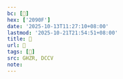 ```yaml
---
bc: [𠤏]
hex: ['2090F']
date: '2025-10-13T11:27:10+08:00'
lastmod: '2025-10-21T21:54:51+08:00'
title: 󰖁
url: 󰖁
tags: [𠤏]
src: GHZR, DCCV
note:
---
```

